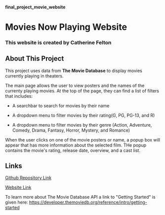 #### final_project_movie_website

# Movies Now Playing Website

### This website is created by Catherine Felton

## About This Project

This project  uses data from **The Movie Database** to display movies currently playing in theaters.

The main page allows the user to view posters and the names of the currenty playing movies.  At the top of the page, they can find a list of filters that includes:

- A searchbar to search for movies by their name
+ A dropdown menu to filter movies by their rating(G, PG, PG-13, and R)
* A dropdown menu to filter movies by their genre (Action, Adventure, Comedy, Drama, Fantasy, Horror, Mystery, and Romance)

When the user clicks on one of the movie posters or name, a popup box will appear that has more information about the selected film. THe popup contains the movie's rating, release date, overview, and a cast list.

## Links

[Github Repository Link](https://github.com/CatanneF/final_project_movie_website)

[Website Link](https://catannef.github.io/final_project_movie_website/?q=fast)

To learn more about The Movie Database API a link to "Getting Started" is given here: https://developer.themoviedb.org/reference/intro/getting-started



